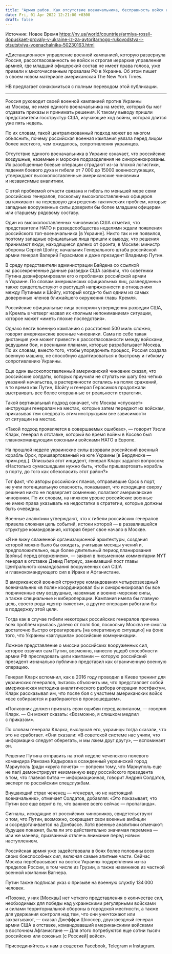 ```yaml
---
title: "Армия рабов. Как отсутствие военачальника, бесправность войск и авторитаризм Москвы привели к провалам РФ в Украине — NYT"
date: Fri, 01 Apr 2022 12:21:00 +0300
draft: false
---
```

Источник: Новое Время https://nv.ua/world/countries/armiya-rossii-dopuskaet-provaly-v-ukraine-iz-za-avtoritarnogo-rukovodstva-i-otsutstviya-voenachalnika-50230163.html


«Дистанционное» управление военной кампанией, которую развернула Россия, рассогласованность ее войск и строгая иерархия управления армией, где младший офицерский состав не имеет права голоса, уже привели к многочисленным провалам РФ в Украине. Об этом пишет в своем новом материале американская The New York Times.

НВ предлагает ознакомиться с полным переводом этой публикации.

***

Россия руководит своей военной кампанией против Украины из Москвы, не имея единого военачальника на месте, который бы мог отдавать приказы и принимать решения. К такому выводу пришли представители госструктур США, изучающие ход войны, которая длится уже пять недель.

По их словам, такой централизованный подход может во многом объяснить, почему российская военная кампания увязла перед лицом более жесткого, чем ожидалось, сопротивления украинцев.

Отсутствие единого военачальника в Украине означает, что российские воздушные, наземные и морские подразделения не синхронизированы. Их разобщенные боевые операции страдают из-за плохой логистики, падения боевого духа и гибели от 7 000 до 15000 военнослужащих, утверждают высокопоставленные американские чиновники и независимые аналитики.

С этой проблемой отчасти связана и гибель по меньшей мере семи российских генералов, поскольку высокопоставленных офицеров выталкивают на передовую для решения тактических проблем, которые западные вооруженные силы доверили бы более младшим офицерам или старшему рядовому составу.

Один из высокопоставленных чиновников США отметил, что представители НАТО и разведсообщества неделями ждали появления российского топ-военачальника [в Украине]. Никто так и не появился, поэтому западные официальные лица пришли к выводу, что решения принимают люди, находящиеся далеко от фронта, в Москве: министр обороны Сергей Шойгу; начальник Генерального штаба российской армии генерал Валерий Герасимов и даже президент Владимир Путин.

В среду представители администрации Байдена со ссылкой на рассекреченные данные разведки США заявили, что советники Путина дезинформировали его о проблемах российской армии в Украине. По словам американских официальных лиц, разведданные также свидетельствуют о растущей напряженности в отношениях между Путиным и Шойгу, который когда-то был одним из самых доверенных членов ближайшего окружения главы Кремля.

Российские официальные лица оспорили утверждения разведки США, а Кремль в четверг назвал их «полным непониманием» ситуации, которое может «иметь плохие последствия».

Однако вести военную кампанию с расстояния 500 миль сложно, говорят американские военные чиновники. Сама по себе такая дистанция уже может привести к рассогласованости между войсками, ведущими бои, и военными планами, которые разрабатывает Москва. По их словам, вместо того, чтобы упорядочить процесс, Россия создала военную машину, не способную адаптироваться к быстрому и гибкому сопротивлению Украины.

Еще один высокопоставленный американский чиновник сказал, что российские солдаты, которых приучили не ступать ни шагу без четких указаний начальства, в растерянности остались на полях сражений, в то время как Путин, Шойгу и генерал Герасимов продолжали выстраивать все более оторванные от реальности стратегии.

Такой вертикальный подход означает, что Москва «спускает» инструкции генералам на местах, которые затем передают их войскам, приказывая тем следовать этим инструкциям вне зависимости от ситуации на местах.

«Такой подход проявляется в совершаемых ошибках», — говорит Уэсли Кларк, генерал в отставке, который во время войны в Косово был главнокомандующим союзными войсками НАТО в Европе.

На прошлой неделе украинские силы взорвали российский военный корабль Орск, пришвартованный на юге Украины [в Бердянске — прим.ред.]. Описывая этот инцидент, генерал Кларк задался вопросом: «Настолько сумасшедшим нужно быть, чтобы пришвартовать корабль в порту, до того как обезопасить этот район?»

Тот факт, что авторы российских планов, отправившие Орск в порт, не учли потенциальную опасность, показывает, что исходящие сверху решения никто не подвергает сомнению, полагают американские чиновники. По их словам, на нижнем уровне российские военные не имею права указывать на недостатки в стратегии, которые должны быть очевидны.

Военные аналитики утверждают, что к гибели российских генералов привела сложная цепь событий, истоки которой — в развалившейся структуре командования, которая берет свое начало в Москве.

«Я не вижу слаженной организационной архитектуры, создания которой можно было бы ожидать, учитывая месяцы учений и, предположительно, еще более длительный период планирования [войны] перед вторжением», — заявил в письменном комментарии NYT генерал в отставке Дэвид Петреус, занимавший пост главы Центрального командования вооруженных сил США и главнокомандующего сил в Ираке и Афганистане.

В американской военной структуре командования четырехзвездный военачальник «в поле» координировал бы и синхронизировал бы все подчиненные ему воздушные, наземные и военно-морские силы, а также специальные и кибероперации. Кампания имела бы главную цель, своего рода «центр тяжести», а другие операции работали бы в поддержку этой цели.

Тогда как в случае гибели некоторых российских генералов причина всех проблем крылась далеко от поля боя, поскольку Москва не смогла достаточно быстро отреагировать [на оперативную ситуацию] на фоне того, что Украины «заглушила» российские коммуникации.

Ложное представление о миссии российских вооруженных сил, которое озвучил сам Путин, возможно, нанесло ущерб способности армии РФ преследовать цели кампании — которую российский президент изначально публично представил как ограниченную военную операцию.

Генерал Кларк вспомнил, как в 2016 году проводил в Киеве тренинг для украинских генералов, пытаясь объяснить им, что представляет собой американская методика аналитического разбора операции постфактум. Кларк рассказывал им, что после боя с участием американских войск «все собираются и разбираются в произошедшем».

«Полковник должен признать свои ошибки перед капитаном, — говорил Кларк. — Он может сказать: «Возможно, я слишком медлил с приказом».

По словам генерала Кларка, выслушав его, украинцы тогда сказали, что это не сработает. «Они сказали: «В советской системе нас учили, что информацию следует оберегать, и мы лжем друг другу», — вспоминает он.

Решение Путина отправить на этой неделе чеченского полевого командира Рамзана Кадырова в осажденный украинский город Мариуполь (ради «круга почета» — вопреки тому, что Мариуполь еще не пал) демонстрирует неизменную веру российского президента в том, что главная битва — информационная, говорит Андрей Солдатов, эксперт по российским спецслужбам.

Внушающий страх чеченец — «генерал, но не настоящий военачальник», отмечает Солдатов, добавляя: «Это показывает, что Путин все еще верит в то, что важнее всего сейчас — пропаганда».

Сигналы, исходящие от российских чиновников, свидетельствуют о том, что Путин, возможно, сокращает свои военные амбиции и сосредотачивается на Донбассе. Хотя военные аналитики отмечают: будущее покажет, была ли это действительно значимая перемена — или же маневр, призванный отвлечь внимание перед новым наступлением.

Российская армия уже задействовала в боях более половины всех своих боеспособных сил, включая самые элитные части. Сейчас Москва перебрасывает на восток Украины подкрепления из-за пределов России, в том числе из Грузии, а также наемников из частной военной компании Вагнера.

Путин также подписал указ о призыве на военную службу 134 000 человек.

«Похоже, у них [Москвы] нет четкого представления о количестве сил, необходимых для победы над украинскими регулярными войсками и силами территориальной обороны в городской местности, а также для удержания контроля над тем, что они уничтожают или захватывают, — сказал Джеффри Шлоссер, двухзвездный генерал армии США в отставке, командовавший американскими войсками в восточном Афганистане — Для этого потребуются еще сотни тысяч российских или союзных [с Россией] войск».

Присоединяйтесь к нам в соцсетях Facebook, Telegram и Instagram.

